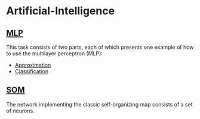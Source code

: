 # Artificial-Intelligence

## [MLP](https://github.com/JuliaSzymanska/Artificial-Intelligence/tree/master/MLP)
This task consists of two parts, each of which presents one example of how to use the multilayer perceptron (MLP):
* [Approximation](https://github.com/JuliaSzymanska/Artificial-Intelligence/blob/master/MLP/Approximation.py)
* [Classification](https://github.com/JuliaSzymanska/Artificial-Intelligence/blob/master/MLP/Classification.py)

## [SOM](https://github.com/JuliaSzymanska/Artificial-Intelligence/tree/master/SOM)
The network implementing the classic self-organizing map consists of a set of neurons.


